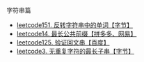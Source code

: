 字符串篇
* [leetcode151. 反转字符串中的单词【字节】](https://github.com/cyh756085049/LeetCode/blob/main/interview/practive/string/reverseWords.js)
* [leetcode14. 最长公共前缀【拼多多、网易】](https://github.com/cyh756085049/LeetCode/blob/main/interview/practive/string/reverseWords.js)
* [leetcode125. 验证回文串【百度】](https://github.com/cyh756085049/LeetCode/blob/main/interview/practive/string/isPalindrome.js)
* [leetcode3. 无重复字符的最长子串【字节】](https://github.com/cyh756085049/LeetCode/blob/main/interview/practive/string/lengthOfLongSubstring.js)